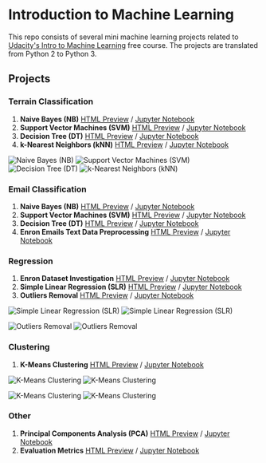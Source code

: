 # Introduction to Machine Learning
This repo consists of several mini machine learning projects related to [Udacity's Intro to Machine Learning](https://classroom.udacity.com/courses/ud120) free course. The projects are translated from Python 2 to Python 3.

## Projects
### Terrain Classification
1. **Naive Bayes (NB)** [HTML Preview](https://ksatola.github.io/ml-introduction/02_NaiveBayes2.html) / [Jupyter Notebook](https://github.com/ksatola/ml-introduction/blob/master/02_NaiveBayes2.ipynb)
2. **Support Vector Machines (SVM)** [HTML Preview](https://ksatola.github.io/ml-introduction/04_SVM2.html) / [Jupyter Notebook](https://github.com/ksatola/ml-introduction/blob/master/04_SVM2.ipynb)
3. **Decision Tree (DT)** [HTML Preview](https://ksatola.github.io/ml-introduction/06_DecisionTree2.html) / [Jupyter Notebook](https://github.com/ksatola/ml-introduction/blob/master/06_DecisionTree2.ipynb)
4. **k-Nearest Neighbors (kNN)** [HTML Preview](https://ksatola.github.io/ml-introduction/08_KNN2.html) / [Jupyter Notebook](https://github.com/ksatola/ml-introduction/blob/master/08_KNN2.ipynb)
  
![Naive Bayes (NB)](/02_NaiveBayes2.png)
![Support Vector Machines (SVM)](/04_SVM2.png)
![Decision Tree (DT)](/06_DecisionTree2.png)
![k-Nearest Neighbors (kNN)](/08_KNN2.png)

### Email Classification
1. **Naive Bayes (NB)** [HTML Preview](https://ksatola.github.io/ml-introduction/01_NaiveBayes.html) / [Jupyter Notebook](https://github.com/ksatola/ml-introduction/blob/master/01_NaiveBayes.ipynb)
2. **Support Vector Machines (SVM)** [HTML Preview](https://ksatola.github.io/ml-introduction/03_SVM.html) / [Jupyter Notebook](https://github.com/ksatola/ml-introduction/blob/master/03_SVM.ipynb)
3. **Decision Tree (DT)** [HTML Preview](https://ksatola.github.io/ml-introduction/05_DecisionTree.html) / [Jupyter Notebook](https://github.com/ksatola/ml-introduction/blob/master/05_DecisionTree.ipynb)
4. **Enron Emails Text Data Preprocessing** [HTML Preview](https://ksatola.github.io/ml-introduction/14_EnronEmailsPreprocessing.html) / [Jupyter Notebook](https://github.com/ksatola/ml-introduction/blob/master/14_EnronEmailsPreprocessing.ipynb)

### Regression
1. **Enron Dataset Investigation** [HTML Preview](https://ksatola.github.io/ml-introduction/10_EnronDataset.html) / [Jupyter Notebook](https://github.com/ksatola/ml-introduction/blob/master/10_EnronDataset.ipynb)
2. **Simple Linear Regression (SLR)** [HTML Preview](https://ksatola.github.io/ml-introduction/11_SimpleLinearRegression.html) / [Jupyter Notebook](https://github.com/ksatola/ml-introduction/blob/master/11_SimpleLinearRegression.ipynb)
3. **Outliers Removal** [HTML Preview](https://ksatola.github.io/ml-introduction/12_OutliersRemovalRegression.html) / [Jupyter Notebook](https://github.com/ksatola/ml-introduction/blob/master/12_OutliersRemovalRegression.ipynb)

![Simple Linear Regression (SLR)](/11_SimpleLinearRegression1.png)
![Simple Linear Regression (SLR)](/11_SimpleLinearRegression3.png)

![Outliers Removal](/12_OutliersRemovalRegression1.png)
![Outliers Removal](/12_OutliersRemovalRegression2.png)

### Clustering
1. **K-Means Clustering** [HTML Preview](https://ksatola.github.io/ml-introduction/13_K-MeansClustering.html) / [Jupyter Notebook](https://github.com/ksatola/ml-introduction/blob/master/13_K-MeansClustering.ipynb)

![K-Means Clustering](/13_K-MeansClustering1a.png)
![K-Means Clustering](/13_K-MeansClustering1b.png)

![K-Means Clustering](/13_K-MeansClustering2a.png)
![K-Means Clustering](/13_K-MeansClustering2b.png)

### Other
1. **Principal Components Analysis (PCA)** [HTML Preview](https://ksatola.github.io/ml-introduction/15_PCA.html) / [Jupyter Notebook](https://github.com/ksatola/ml-introduction/blob/master/15_PCA.ipynb)
2. **Evaluation Metrics** [HTML Preview](https://ksatola.github.io/ml-introduction/16_EvaluationMetrics.html) / [Jupyter Notebook](https://github.com/ksatola/ml-introduction/blob/master/16_EvaluationMetrics.ipynb)
